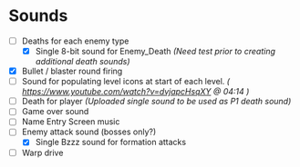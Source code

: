# Sounds

- [ ] Deaths for each enemy type
   - [X] Single 8-bit sound for Enemy_Death *(Need test prior to creating additional death sounds)*
- [X] Bullet / blaster round firing
- [ ] Sound for populating level icons at start of each level. *( https://www.youtube.com/watch?v=dvjapcHsqXY @ 04:14 )*
- [ ] Death for player *(Uploaded single sound to be used as P1 death sound)*
- [ ] Game over sound
- [ ] Name Entry Screen music
- [ ] Enemy attack sound (bosses only?)
    - [X] Single Bzzz sound for formation attacks
- [ ] Warp drive
